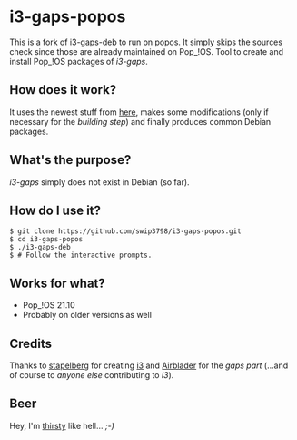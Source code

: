# i3-gaps-popos
This is a fork of i3-gaps-deb to run on popos. It simply skips the sources check since those are already maintained on Pop_!OS.
Tool to create and install Pop_!OS packages of _i3-gaps_.

## How does it work?
It uses the newest stuff from [here](https://github.com/Airblader/i3),
makes some modifications (only if necessary for the _building step_)
and finally produces common Debian packages.

## What's the purpose?
_i3-gaps_ simply does not exist in Debian (so far).

## How do I use it?
    $ git clone https://github.com/swip3798/i3-gaps-popos.git
    $ cd i3-gaps-popos
    $ ./i3-gaps-deb
    $ # Follow the interactive prompts.

## Works for what?
  - Pop_!OS 21.10
  - Probably on older versions as well

## Credits
Thanks to [stapelberg](https://github.com/stapelberg) for creating
[i3](http://i3wm.org/) and [Airblader](https://github.com/Airblader)
for the _gaps part_  (...and of course to _anyone else_ contributing to _i3_).

## Beer
Hey, I'm [thirsty](http://gunbomber.org/donation.html) like hell... _;-)_

